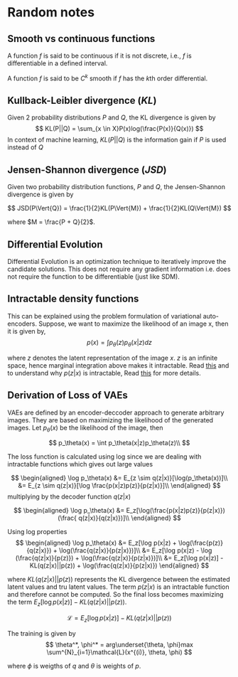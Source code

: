 # Random notes

## Smooth vs continuous functions

A function $f$ is said to be continuous if it is not discrete, i.e., $f$ is
differentiable in a defined interval.

A function $f$ is said to be $C^k$ smooth if $f$ has the $k$th order
differential.

## Kullback-Leibler divergence ($KL$)
Given 2 probability distributions $P$ and $Q$, the KL divergence is given by
$$
KL(P||Q) = \sum_{x \in X}P(x)log(\frac{P(x)}{Q(x)})
$$
In context of machine learning, $KL(P||Q)$ is the information gain if $P$ is used
instead of $Q$


## Jensen-Shannon divergence ($JSD$)

Given two probability distribution functions, $P$ and $Q$, the Jensen-Shannon
divergence is given by

$$
JSD(P\Vert{Q}) = \frac{1}{2}KL(P\Vert{M}) + \frac{1}{2}KL(Q\Vert{M})
$$

where $M = \frac{P + Q}{2}$.

## Differential Evolution
Differential Evolution is an optimization technique to iteratively improve the
candidate solutions. This does not require any gradient information i.e. does not require the function to be differentiable (just like SDM).

## Intractable density functions
This can be explained using the problem formulation of variational auto-encoders. Suppose, we want to maximize the likelihood of an image x, then it is given by,
$$
  p(x) = \int p_{\theta}(z)p_{\theta}(x|z)dz
$$

where $z$ denotes the latent representation of the image $x$. $z$ is an infinite
space, hence marginal integration above makes it intractable. Read [this](http://akosiorek.github.io/ml/2018/03/14/what_is_wrong_with_vaes.html) and to understand why $p(z|x)$ is intractable, Read [this](https://medium.com/retina-ai-health-inc/variational-inference-derivation-of-the-variational-autoencoder-vae-loss-function-a-true-story-3543a3dc67ee) for more details.

## Derivation of Loss of VAEs
VAEs are defined by an encoder-deccoder approach to generate arbitrary images. They are based on maximizing the likelihood of the generated images. Let $p_\theta(x)$ be the likelihood of the image, then

$$
p_\theta(x) = \int p_\theta(x|z)p_\theta(z)\\
$$

The loss function is calculated using log since we are dealing with intractable functions which gives out large values

$$
\begin{aligned}
\log p_\theta(x) &= E_{z \sim q(z|x)}[\log(p_\theta(x))]\\
                 &= E_{z \sim q(z|x)}[\log \frac{p(x|z)p(z)}{p(z|x)}]\\
\end{aligned}
$$
multiplying by the decoder function $q(z|x)$

$$
\begin{aligned}
                 \log p_\theta(x) &= E_z[\log(\frac{p(x|z)p(z)}{p(z|x)})(\frac{
                   q(z|x)}{q(z|x)})]\\
\end{aligned}
$$

Using log properties
$$
\begin{aligned}
  \log p_\theta(x) &= E_z[\log p(x|z) + \log(\frac{p(z)}{q(z|x)}) + \log(\frac{q(z|x)}{p(z|x)})]\\
  &= E_z[\log p(x|z) - \log (\frac{q(z|x)}{p(z)}) + \log(\frac{q(z|x)}{p(z|x)})]\\
  &= E_z[\log p(x|z)] - KL(q(z|x)||p(z)) + \log(\frac{q(z|x)}{p(z|x)})
\end{aligned}
$$

where $KL(q(z|x)||p(z))$ represents the KL divergence between the estimated latent values and tru latent values. The term $p(z|x)$ is an intractable function and therefore cannot be computed. So the final loss becomes maximizing the term $E_z[\log p(x|z)] - KL(q(z|x)||p(z))$.

$$
\mathcal{L} = E_z[\log p(x|z)] - KL(q(z|x)||p(z))
$$

The training is given by
$$
\theta^*, \phi^* = arg\underset{\theta, \phi}max \sum^{N}_{i=1}\mathcal{L}(x^{(i)}, \theta, \phi)
$$

where $\phi$ is weigths of $q$ and $\theta$ is weights of $p$.

